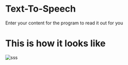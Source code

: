 # Text-To-Speech
Enter your content for the program to read it out for you 

# This is how it looks like 
![sss](https://user-images.githubusercontent.com/100248770/162264166-6ba0fec1-16d3-4ce5-b085-c96dbcd6f47e.PNG)

    

